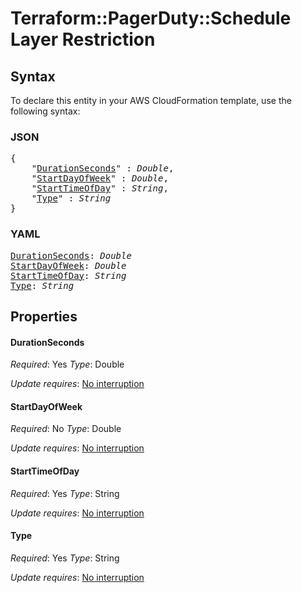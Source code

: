 # Terraform::PagerDuty::Schedule Layer Restriction

## Syntax

To declare this entity in your AWS CloudFormation template, use the following syntax:

### JSON

<pre>
{
    "<a href="#durationseconds" title="DurationSeconds">DurationSeconds</a>" : <i>Double</i>,
    "<a href="#startdayofweek" title="StartDayOfWeek">StartDayOfWeek</a>" : <i>Double</i>,
    "<a href="#starttimeofday" title="StartTimeOfDay">StartTimeOfDay</a>" : <i>String</i>,
    "<a href="#type" title="Type">Type</a>" : <i>String</i>
}
</pre>

### YAML

<pre>
<a href="#durationseconds" title="DurationSeconds">DurationSeconds</a>: <i>Double</i>
<a href="#startdayofweek" title="StartDayOfWeek">StartDayOfWeek</a>: <i>Double</i>
<a href="#starttimeofday" title="StartTimeOfDay">StartTimeOfDay</a>: <i>String</i>
<a href="#type" title="Type">Type</a>: <i>String</i>
</pre>

## Properties

#### DurationSeconds

_Required_: Yes
_Type_: Double

_Update requires_: [No interruption](https://docs.aws.amazon.com/AWSCloudFormation/latest/UserGuide/using-cfn-updating-stacks-update-behaviors.html#update-no-interrupt)

#### StartDayOfWeek

_Required_: No
_Type_: Double

_Update requires_: [No interruption](https://docs.aws.amazon.com/AWSCloudFormation/latest/UserGuide/using-cfn-updating-stacks-update-behaviors.html#update-no-interrupt)

#### StartTimeOfDay

_Required_: Yes
_Type_: String

_Update requires_: [No interruption](https://docs.aws.amazon.com/AWSCloudFormation/latest/UserGuide/using-cfn-updating-stacks-update-behaviors.html#update-no-interrupt)

#### Type

_Required_: Yes
_Type_: String

_Update requires_: [No interruption](https://docs.aws.amazon.com/AWSCloudFormation/latest/UserGuide/using-cfn-updating-stacks-update-behaviors.html#update-no-interrupt)

